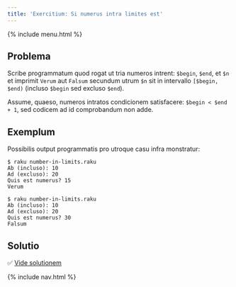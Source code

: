 ```yaml
---
title: 'Exercitium: Si numerus intra limites est'
---
```


{% include menu.html %}

## Problema

Scribe programmatum quod rogat ut tria numeros intrent: `$begin`, `$end`, et `$n` et imprimit `Verum` aut `Falsum` secundum utrum `$n` sit in intervallo `[$begin, $end)` (incluso `$begin` sed excluso `$end`).

Assume, quaeso, numeros intratos condicionem satisfacere: `$begin < $end + 1`, sed codicem ad id comprobandum non adde.

## Exemplum

Possibilis output programmatis pro utroque casu infra monstratur:

```console
$ raku number-in-limits.raku
Ab (incluso): 10
Ad (excluso): 20
Quis est numerus? 15
Verum

$ raku number-in-limits.raku
Ab (incluso): 10
Ad (excluso): 20
Quis est numerus? 30
Falsum
```

## Solutio

✅ [Vide solutionem](solution)

{% include nav.html %}